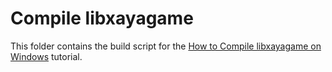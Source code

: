 # Compile libxayagame

This folder contains the build script for the [How to Compile libxayagame on Windows](https://github.com/xaya/xaya_tutorials/wiki/How-to-Compile-libxayagame-in-Windows) tutorial.

